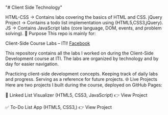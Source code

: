 "# Client Side Technology" 





HTML-CSS → Contains labs covering the basics of HTML and CSS.
jQuery Project → Contains a todo list implementation using (HTML5,CSS3,jQuery).
JS → Contains JavaScript labs (core language, DOM, events, and problem solving).
🚀 Purpose
This repo is mainly for:

Client-Side Course Labs – ITI!
[Facebook](https://www.facebook.com/photo/?fbid=597598672513831&set=a.597598642513834)

This repository contains all the labs I worked on during the Client-Side Development course at ITI.
The labs are organized by technology and by day for easier navigation.


Practicing client-side development concepts.
Keeping track of daily labs and progress.
Serving as a reference for future projects.
🌐 Live Projects
Here are two projects I built during the course, deployed on GitHub Pages:

📘 Linked List Visualizer (HTML5, CSS3, JavaScript)
👉 View Project

✅ To-Do List App (HTML5, CSS3,)
👉 View Project
